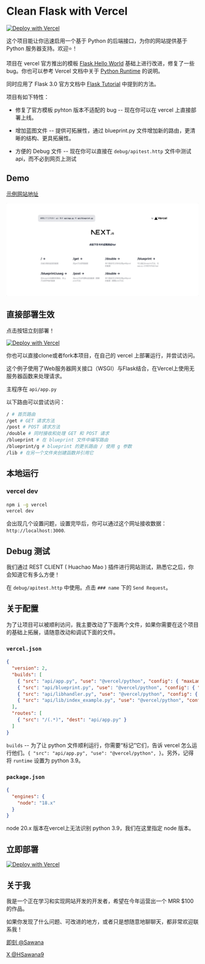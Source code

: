 # Clean Flask with Vercel 

[![Deploy with Vercel](https://vercel.com/button)](https://vercel.com/new/clone?repository-url=https%3A%2F%2Fgithub.com%2FwaitlistSawana%2Fclean-flask-vercel-api.git)

这个项目能让你迅速启用一个基于 Python 的后端接口，为你的网站提供基于 Python 服务器支持。欢迎⭐！

项目在 vercel 官方推出的模板 [Flask Hello World](https://vercel.com/templates/python/flask-hello-world) 基础上进行改进，修复了一些bug。你也可以参考 Vercel 文档中关于 [Python Runtime](https://vercel.com/docs/concepts/functions/serverless-functions/runtimes/python) 的说明。

同时应用了 Flask 3.0 官方文档中 [Flask Tutorial](https://flask.palletsprojects.com/en/3.0.x/tutorial/) 中提到的方法。

项目有如下特性：

- 修复了官方模板 pyhton 版本不适配的 bug -- 现在你可以在 vercel 上直接部署上线。

- 增加蓝图文件 -- 提供可拓展性，通过 blueprint.py 文件增加新的路由，更清晰的结构、更具拓展性。

- 方便的 Debug 文件 -- 现在你可以直接在 `debug/apitest.http` 文件中测试api，而不必到网页上测试

## Demo

[示例网站地址](https://demo-flask-vercel.sawana.site/)

![exampl-site](./example-site.png)

## 直接部署生效

点击按钮立刻部署！

[![Deploy with Vercel](https://vercel.com/button)](https://vercel.com/new/clone?repository-url=https%3A%2F%2Fgithub.com%2FwaitlistSawana%2Fclean-flask-vercel-api.git)

你也可以直接clone或者fork本项目，在自己的 vercel 上部署运行，并尝试访问。

这个例子使用了Web服务器网关接口（WSGI）与Flask结合，在Vercel上使用无服务器函数来处理请求。 

主程序在 `api/app.py`

以下路由可以尝试访问：
```bash
/ # 首页路由
/get # GET 请求方法
/post # POST 请求方法
/double # 同时接收和处理 GET 和 POST 请求
/blueprint # 在 blueprint 文件中编写路由
/blueprint/g # blueprint 的更长路由 / 使用 g 参数
/lib # 在另一个文件夹创建函数并引用它
```

## 本地运行 

### vercel dev

```bash
npm i -g vercel
vercel dev
```

会出现几个设置问题，设置完毕后，你可以通过这个网址接收数据： `http://localhost:3000`.

## Debug 测试

我们通过 REST CLIENT ( Huachao Mao ) 插件进行网站测试，熟悉它之后，你会知道它有多么方便！

在 `debug/apitest.http` 中使用。点击 `### name` 下的 `Send Request`。

## 关于配置

为了让项目可以被顺利访问，我主要改动了下面两个文件，如果你需要在这个项目的基础上拓展，请随意改动和调试下面的文件。

### `vercel.json`

```json
{
  "version": 2,
  "builds": [
    { "src": "api/app.py", "use": "@vercel/python", "config": { "maxLambdaSize": "15mb", "runtime": "python3.9" } },
    { "src": "api/blueprint.py", "use": "@vercel/python", "config": { "maxLambdaSize": "15mb", "runtime": "python3.9" } },
    { "src": "api/libhandler.py", "use": "@vercel/python", "config": { "maxLambdaSize": "15mb", "runtime": "python3.9" } },
    { "src": "api/lib/index_example.py", "use": "@vercel/python", "config": { "maxLambdaSize": "15mb", "runtime": "python3.9" } }
  ],
  "routes": [
    { "src": "/(.*)", "dest": "api/app.py" }
  ]
}
```

`builds` -- 为了让 python 文件顺利运行，你需要“标记”它们，告诉 vercel 怎么运行他们。`{ "src": "api/app.py", "use": "@vercel/python", }`。另外，记得将 `runtime` 设置为 python 3.9。

### `package.json`

```json
{
  "engines": {
    "node": "18.x"
  }
}
```

node 20.x 版本在vercel上无法识别 python 3.9，我们在这里指定 node 版本。

## 立即部署

[![Deploy with Vercel](https://vercel.com/button)](https://vercel.com/new/clone?repository-url=https%3A%2F%2Fgithub.com%2FwaitlistSawana%2Fclean-flask-vercel-api.git)

## 关于我

我是一个正在学习和实现网站开发的开发者，希望在今年运营出一个 MRR $100 的作品。

如果你发现了什么问题、可改进的地方，或者只是想随意地聊聊天，都非常欢迎联系我！

[即刻 @Sawana](https://okjk.co/Mx4XUR)

[X @HSawana9](https://twitter.com/HSawana9)
